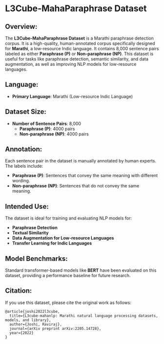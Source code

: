# L3Cube-MahaParaphrase Dataset

## Overview:
The **L3Cube-MahaParaphrase Dataset** is a Marathi paraphrase detection corpus. It is a high-quality, human-annotated corpus specifically designed for **Marathi**, a low-resource Indic language. It contains 8,000 sentence pairs labeled as either **Paraphrase (P)** or **Non-paraphrase (NP)**. This dataset is useful for tasks like paraphrase detection, semantic similarity, and data augmentation, as well as improving NLP models for low-resource languages.

## Language:
- **Primary Language**: Marathi (Low-resource Indic Language)

## Dataset Size:
- **Number of Sentence Pairs**: 8,000
  - **Paraphrase (P)**: 4000 pairs
  - **Non-paraphrase (NP)**: 4000 pairs

## Annotation:
Each sentence pair in the dataset is manually annotated by human experts. The labels include:
- **Paraphrase (P)**: Sentences that convey the same meaning with different wording.
- **Non-paraphrase (NP)**: Sentences that do not convey the same meaning.

## Intended Use:
The dataset is ideal for training and evaluating NLP models for:
- **Paraphrase Detection**
- **Textual Similarity**
- **Data Augmentation for Low-resource Languages**
- **Transfer Learning for Indic Languages**

## Model Benchmarks:
Standard transformer-based models like **BERT** have been evaluated on this dataset, providing a performance baseline for future research.

## Citation:
If you use this dataset, please cite the original work as follows:
```
@article{joshi2022l3cube,
  title={L3cube-mahanlp: Marathi natural language processing datasets, models, and library},
  author={Joshi, Raviraj},
  journal={arXiv preprint arXiv:2205.14728},
  year={2022}
}
```
